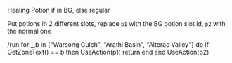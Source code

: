 Healing Potion if in BG, else regular


Put potions in 2 different slots, replace `p1` with the BG potion slot id, `p2` with the normal one

/run for _,b in {"Warsong Gulch", "Arathi Basin", "Alterac Valley"} do if GetZoneText() == b then UseAction(p1) return end end UseAction(p2)